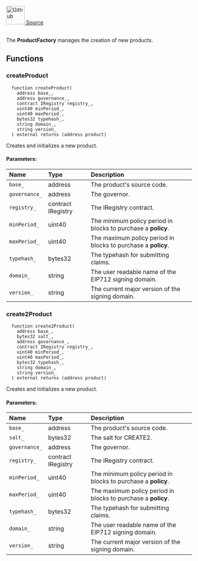 <a href="https://github.com/solace-fi/solace-core/blob/main/contracts/products/ProductFactory.sol"><img src="/img/github.svg" alt="Github" width="50px"/> Source</a><br/><br/>

The **ProductFactory** manages the creation of new products.


## Functions
### createProduct
```solidity
  function createProduct(
    address base_,
    address governance_,
    contract IRegistry registry_,
    uint40 minPeriod_,
    uint40 maxPeriod_,
    bytes32 typehash_,
    string domain_,
    string version_
  ) external returns (address product)
```
Creates and initializes a new product.


#### Parameters:
| Name | Type | Description                                                          |
| :--- | :--- | :------------------------------------------------------------------- |
| `base_` | address | The product's source code. |
| `governance_` | address | The governor. |
| `registry_` | contract IRegistry | The IRegistry contract. |
| `minPeriod_` | uint40 | The minimum policy period in blocks to purchase a **policy**. |
| `maxPeriod_` | uint40 | The maximum policy period in blocks to purchase a **policy**. |
| `typehash_` | bytes32 | The typehash for submitting claims. |
| `domain_` | string | The user readable name of the EIP712 signing domain. |
| `version_` | string | The current major version of the signing domain. |

### create2Product
```solidity
  function create2Product(
    address base_,
    bytes32 salt_,
    address governance_,
    contract IRegistry registry_,
    uint40 minPeriod_,
    uint40 maxPeriod_,
    bytes32 typehash_,
    string domain_,
    string version_
  ) external returns (address product)
```
Creates and initializes a new product.


#### Parameters:
| Name | Type | Description                                                          |
| :--- | :--- | :------------------------------------------------------------------- |
| `base_` | address | The product's source code. |
| `salt_` | bytes32 | The salt for CREATE2. |
| `governance_` | address | The governor. |
| `registry_` | contract IRegistry | The IRegistry contract. |
| `minPeriod_` | uint40 | The minimum policy period in blocks to purchase a **policy**. |
| `maxPeriod_` | uint40 | The maximum policy period in blocks to purchase a **policy**. |
| `typehash_` | bytes32 | The typehash for submitting claims. |
| `domain_` | string | The user readable name of the EIP712 signing domain. |
| `version_` | string | The current major version of the signing domain. |


